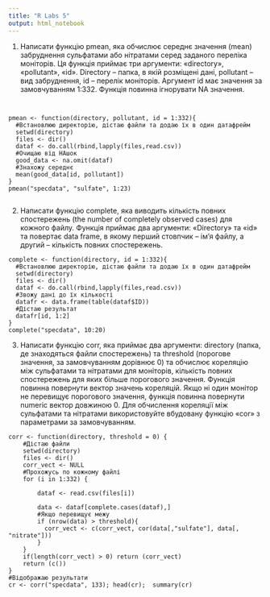 ```yaml
---
title: "R Labs 5"
output: html_notebook
---
```


1. Написати функцію pmean, яка обчислює середнє значення (mean)
забруднення сульфатами або нітратами серед заданого переліка
моніторів. Ця функція приймає три аргументи: «directory», «pollutant»,
«id». Directory – папка, в якій розміщені дані, pollutant – вид забруднення,
id – перелік моніторів. Аргумент id має значення за замовчуванням 1:332.
Функція повинна ігнорувати NA значення. 


```{r}


pmean <- function(directory, pollutant, id = 1:332){
  #Встановлюю директорію, дістаю файли та додаю їх в один датафрейм
  setwd(directory)
  files <- dir()
  dataf <- do.call(rbind,lapply(files,read.csv))
  #Очищаю від НАшок
  good_data <- na.omit(dataf)
  #Знахожу середнє
  mean(good_data[id, pollutant])
}
pmean("specdata", "sulfate", 1:23)


```

2. Написати функцію complete, яка виводить кількість повних спостережень
(the number of completely observed cases) для кожного файлу. Функція
приймає два аргументи: «Directory» та «id» та повертає data frame, в
якому перший стовпчик – ім’я файлу, а другий – кількість повних
спостережень.

```{r}
complete <- function(directory, id = 1:332){
  #Встановлюю директорію, дістаю файли та додаю їх в один датафрейм
  setwd(directory)
  files <- dir()
  dataf <- do.call(rbind,lapply(files,read.csv))
  #Звожу дані до їх кількості
  datafr <- data.frame(table(dataf$ID))
  #Дістаю результат
  datafr[id, 1:2]
}
complete("specdata", 10:20)

```

3. Написати функцію corr, яка приймає два аргументи: directory (папка, де
знаходяться файли спостережень) та threshold (порогове значення, за
замовчуванням дорівнює 0) та обчислює кореляцію між сульфатами та
нітратами для моніторів, кількість повних спостережень для яких більше
порогового значення. Функція повинна повернути вектор значень
кореляцій. Якщо ні один монітор не перевищує порогового значення,
функція повинна повернути numeric вектор довжиною 0. Для обчислення
кореляції між сульфатами та нітратами використовуйте вбудовану функцію 
«cor» з параметрами за замовчуванням.


```{r}
corr <- function(directory, threshold = 0) {
    #Дістаю файли
    setwd(directory)
    files <- dir()
    corr_vect <- NULL
    #Прохожусь по кожному файлі
    for (i in 1:332) {
    
        dataf <- read.csv(files[i])
       
        data <- dataf[complete.cases(dataf),]
        #Якщо перевищує межу
        if (nrow(data) > threshold){
          corr_vect <- c(corr_vect, cor(data[,"sulfate"], data[, "nitrate"]))
        }
    }
    if(length(corr_vect) > 0) return (corr_vect)
    return (c())
}
#Відображаю результати
cr <- corr("specdata", 133); head(cr);  summary(cr)
```
